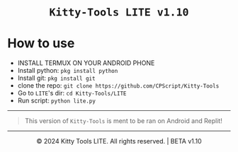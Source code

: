 <div align=center>

#  `Kitty-Tools LITE v1.10`

<div align="left">

# How to use

* INSTALL TERMUX ON YOUR ANDROID PHONE
* Install python: `pkg install python`
* Install git: `pkg install git`
* clone the repo: `git clone https://github.com/CPScript/Kitty-Tools`
* Go to `LITE`'s dir: `cd Kitty-Tools/LITE`
* Run script: `python lite.py`

---

> This version of `Kitty-Tools` is ment to be ran on Android and Replit!

---

<p align="center">
  &copy; 2024 Kitty Tools LITE. All rights reserved.
  | BETA v1.10
</p>
